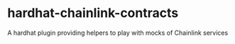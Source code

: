 # hardhat-chainlink-contracts
A hardhat plugin providing helpers to play with mocks of Chainlink services
